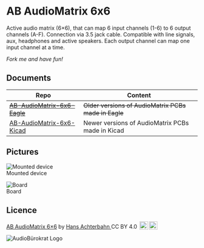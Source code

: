 # AB AudioMatrix 6x6


Active audio matrix (6×6), that can map 6 input channels (1-6) to 6 output channels (A-F). Connection via 3.5 jack cable. Compatible with line signals, aux, headphones and active speakers. Each output channel can map one input channel at a time.

*Fork me and have fun!*


## Documents

| Repo                                                                                   | Content                                          |
| -------------------------------------------------------------------------------------- | ------------------------------------------------ |
| <s>[AB-AudioMatrix-6x6-Eagle](https://github.com/HansAchterbahn/AB-AudioMatrix-6x6-Eagle)</s> | <s>Older versions of AudioMatrix PCBs made in Eagle</s> |
| [AB-AudioMatrix-6x6-Kicad](https://github.com/HansAchterbahn/AB-AudioMatrix-6x6-Kicad) | Newer versions of AudioMatrix PCBs made in Kicad |



## Pictures

![Mounted device](https://github.com/HansAchterbahn/AB-AudioMatrix-6x6-Kicad/blob/master/doc/MountedDevice-FrontView.jpg)  
Mounted device

![Board](https://raw.githubusercontent.com/HansAchterbahn/AB-AudioMatrix-6x6-Kicad/master/doc/PicRearView.jpg)  
Board

## Licence

<p xmlns:dct="http://purl.org/dc/terms/" xmlns:cc="http://creativecommons.org/ns#" class="license-text"><a rel="cc:attributionURL" href="https://github.com/HansAchterbahn/AB-AudioMatrix-6x6"><span rel="dct:title">AB AudioMatrix 6×6</span></a> by <a rel="cc:attributionURL" href="https://github.com/HansAchterbahn/"><span rel="cc:attributionName">Hans Achterbahn </span></a>CC BY 4.0 <a href="https://creativecommons.org/licenses/by/4.0"><img style="height:22px!important;margin-left: 3px;vertical-align:text-bottom;" src="https://search.creativecommons.org/static/img/cc_icon.svg" /><img  style="height:22px!important;margin-left: 3px;vertical-align:text-bottom;" src="https://search.creativecommons.org/static/img/cc-by_icon.svg" /></a></p>

![AudioBürokrat Logo](https://raw.githubusercontent.com/HansAchterbahn/AB-AudioMatrix-6x6-Kicad/master/doc/AB-Icon.svg)
